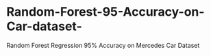 # Random-Forest-95-Accuracy-on-Car-dataset-
Random Forest Regression 95% Accuracy on Mercedes Car Dataset
